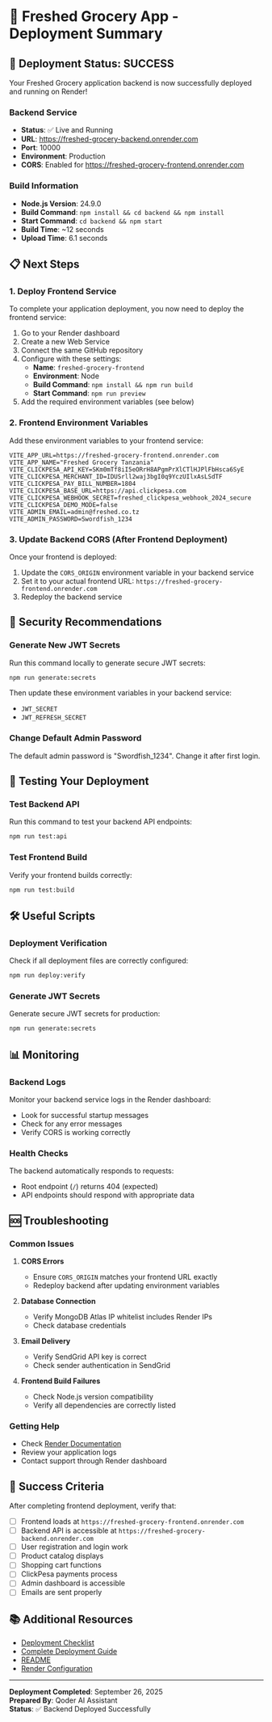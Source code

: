# 🚀 Freshed Grocery App - Deployment Summary

## 🎉 Deployment Status: SUCCESS

Your Freshed Grocery application backend is now successfully deployed and running on Render!

### Backend Service
- **Status**: ✅ Live and Running
- **URL**: https://freshed-grocery-backend.onrender.com
- **Port**: 10000
- **Environment**: Production
- **CORS**: Enabled for https://freshed-grocery-frontend.onrender.com

### Build Information
- **Node.js Version**: 24.9.0
- **Build Command**: `npm install && cd backend && npm install`
- **Start Command**: `cd backend && npm start`
- **Build Time**: ~12 seconds
- **Upload Time**: 6.1 seconds

## 📋 Next Steps

### 1. Deploy Frontend Service
To complete your application deployment, you now need to deploy the frontend service:

1. Go to your Render dashboard
2. Create a new Web Service
3. Connect the same GitHub repository
4. Configure with these settings:
   - **Name**: `freshed-grocery-frontend`
   - **Environment**: Node
   - **Build Command**: `npm install && npm run build`
   - **Start Command**: `npm run preview`
5. Add the required environment variables (see below)

### 2. Frontend Environment Variables

Add these environment variables to your frontend service:

```
VITE_APP_URL=https://freshed-grocery-frontend.onrender.com
VITE_APP_NAME="Freshed Grocery Tanzania"
VITE_CLICKPESA_API_KEY=SKm0mTf8iI5eORrH8APgmPrXlCTlHJPlFbHsca6SyE
VITE_CLICKPESA_MERCHANT_ID=IDUSrll2waj3bgI0q9YczUIlxAsLSdTF
VITE_CLICKPESA_PAY_BILL_NUMBER=1804
VITE_CLICKPESA_BASE_URL=https://api.clickpesa.com
VITE_CLICKPESA_WEBHOOK_SECRET=freshed_clickpesa_webhook_2024_secure
VITE_CLICKPESA_DEMO_MODE=false
VITE_ADMIN_EMAIL=admin@freshed.co.tz
VITE_ADMIN_PASSWORD=Swordfish_1234
```

### 3. Update Backend CORS (After Frontend Deployment)

Once your frontend is deployed:
1. Update the `CORS_ORIGIN` environment variable in your backend service
2. Set it to your actual frontend URL: `https://freshed-grocery-frontend.onrender.com`
3. Redeploy the backend service

## 🔐 Security Recommendations

### Generate New JWT Secrets
Run this command locally to generate secure JWT secrets:
```bash
npm run generate:secrets
```

Then update these environment variables in your backend service:
- `JWT_SECRET`
- `JWT_REFRESH_SECRET`

### Change Default Admin Password
The default admin password is "Swordfish_1234". Change it after first login.

## 🧪 Testing Your Deployment

### Test Backend API
Run this command to test your backend API endpoints:
```bash
npm run test:api
```

### Test Frontend Build
Verify your frontend builds correctly:
```bash
npm run test:build
```

## 🛠️ Useful Scripts

### Deployment Verification
Check if all deployment files are correctly configured:
```bash
npm run deploy:verify
```

### Generate JWT Secrets
Generate secure JWT secrets for production:
```bash
npm run generate:secrets
```

## 📊 Monitoring

### Backend Logs
Monitor your backend service logs in the Render dashboard:
- Look for successful startup messages
- Check for any error messages
- Verify CORS is working correctly

### Health Checks
The backend automatically responds to requests:
- Root endpoint (`/`) returns 404 (expected)
- API endpoints should respond with appropriate data

## 🆘 Troubleshooting

### Common Issues

1. **CORS Errors**
   - Ensure `CORS_ORIGIN` matches your frontend URL exactly
   - Redeploy backend after updating environment variables

2. **Database Connection**
   - Verify MongoDB Atlas IP whitelist includes Render IPs
   - Check database credentials

3. **Email Delivery**
   - Verify SendGrid API key is correct
   - Check sender authentication in SendGrid

4. **Frontend Build Failures**
   - Check Node.js version compatibility
   - Verify all dependencies are correctly listed

### Getting Help

- Check [Render Documentation](https://render.com/docs)
- Review your application logs
- Contact support through Render dashboard

## 🎯 Success Criteria

After completing frontend deployment, verify that:
- [ ] Frontend loads at `https://freshed-grocery-frontend.onrender.com`
- [ ] Backend API is accessible at `https://freshed-grocery-backend.onrender.com`
- [ ] User registration and login work
- [ ] Product catalog displays
- [ ] Shopping cart functions
- [ ] ClickPesa payments process
- [ ] Admin dashboard is accessible
- [ ] Emails are sent properly

## 📚 Additional Resources

- [Deployment Checklist](file:///C:/Users/PC/Documents/freshed/DEPLOYMENT_CHECKLIST.md)
- [Complete Deployment Guide](file:///C:/Users/PC/Documents/freshed/DEPLOYMENT_GUIDE.md)
- [README](file:///C:/Users/PC/Documents/freshed/README.md)
- [Render Configuration](file:///C:/Users/PC/Documents/freshed/render.yaml)

---

**Deployment Completed**: September 26, 2025  
**Prepared By**: Qoder AI Assistant  
**Status**: ✅ Backend Deployed Successfully